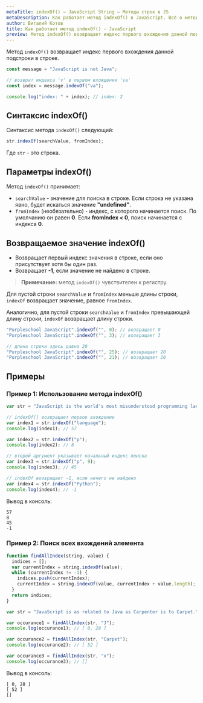```yaml
---
metaTitle: indexOf() – JavaScript String – Методы строк в JS
metaDescription: Как работает метод indexOf() в JavaScript. Всё о методах работы со строками в JavaScript | База знаний PurpleSchool
author: Виталий Котов
title: Как работает метод indexOf() - JavaScript
preview: Метод indexOf() возвращает индекс первого вхождения данной подстроки в строке...
---
```


Метод `indexOf()` возвращает индекс первого вхождения данной подстроки в строке.

```javascript
const message = "JavaScript is not Java";

// возврат индекса 'v' в первом вхождении 'va'
const index = message.indexOf("va");

console.log("index: " + index); // index: 2
```

## Синтаксис indexOf()

Синтаксис метода `indexOf()` следующий:

```javascript
str.indexOf(searchValue, fromIndex);
```

Где `str` - это строка.

## Параметры indexOf()

Метод `indexOf()` принимает:

- `searchValue` - значение для поиска в строке. Если строка не указана явно, будет искаться значение **"undefined"**.
- `fromIndex` (необязательно) - индекс, с которого начинается поиск. По умолчанию он равен **0**. Если **fromIndex < 0**, поиск начинается с индекса **0**.

## Возвращаемое значение indexOf()

- Возвращает первый индекс значения в строке, если оно присутствует хотя бы один раз.
- Возвращает **-1**, если значение не найдено в строке.

> **Примечание:** метод `indexOf()` чувствителен к регистру.

Для пустой строки `searchValue` и `fromIndex` меньше длины строки, `indexOf` возвращает значение, равное `fromIndex`.

Аналогично, для пустой строки `searchValue` и `fromIndex` превышающей длину строки, `indexOf` возвращает длину строки.

```javascript
"Purpleschool JavaScript".indexOf("", 0); // возвращает 0
"Purpleschool JavaScript".indexOf("", 3); // возвращает 3

// длина строки здесь равна 20
"Purpleschool JavaScript".indexOf("", 25); // возвращает 20
"Purpleschool JavaScript".indexOf("", 21); // возвращает 20
```

## Примеры

### Пример 1: Использование метода indexOf()

```javascript
var str = "JavaScript is the world's most misunderstood programming language.";

// indexOf() возвращает первое вхождение
var index1 = str.indexOf("language");
console.log(index1); // 57

var index2 = str.indexOf("p");
console.log(index2); // 8

// второй аргумент указывает начальный индекс поиска
var index3 = str.indexOf("p", 9);
console.log(index3); // 45

// indexOf возвращает -1, если ничего не найдено
var index4 = str.indexOf("Python");
console.log(index4); // -1
```

Вывод в консоль:

```
57
8
45
-1
```

### Пример 2: Поиск всех вхождений элемента

```javascript
function findAllIndex(string, value) {
  indices = [];
  var currentIndex = string.indexOf(value);
  while (currentIndex != -1) {
    indices.push(currentIndex);
    currentIndex = string.indexOf(value, currentIndex + value.length);
  }
  return indices;
}

var str = "JavaScript is as related to Java as Carpenter is to Carpet.";

var occurance1 = findAllIndex(str, "J");
console.log(occurance1); // [ 0, 28 ]

var occurance2 = findAllIndex(str, "Carpet");
console.log(occurance2); // [ 52 ]

var occurance3 = findAllIndex(str, "x");
console.log(occurance3); // []
```

Вывод в консоль:

```
[ 0, 28 ]
[ 52 ]
[]
```
